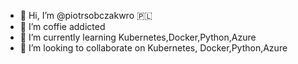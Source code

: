 - 👋 Hi, I’m @piotrsobczakwro 🇵🇱
- 👀 I’m coffie addicted
- 🌱 I’m currently learning Kubernetes,Docker,Python,Azure
- 💞️ I’m looking to collaborate on Kubernetes, Docker,Python,Azure


<!---
piotrsobczakwro/piotrsobczakwro is a ✨ special ✨ repository because its `README.md` (this file) appears on your GitHub profile.
You can click the Preview link to take a look at your changes.
--->
